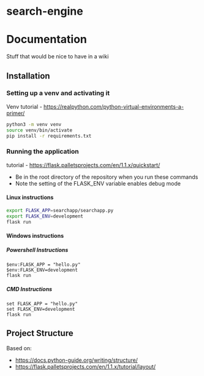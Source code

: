 # search-engine


# Documentation
Stuff that would be nice to have in a wiki

## Installation 

### Setting up a venv and activating it

Venv tutorial - https://realpython.com/python-virtual-environments-a-primer/

```bash
python3 -m venv venv
source venv/bin/activate
pip install -r requirements.txt
```

### Running the application
tutorial - https://flask.palletsprojects.com/en/1.1.x/quickstart/

- Be in the root directory of the repository when you run these commands
- Note the setting of the FLASK_ENV variable enables debug mode

#### Linux instructions
```bash
export FLASK_APP=searchapp/searchapp.py
export FLASK_ENV=development
flask run
```

#### Windows instructions

##### Powershell Instructions
```
$env:FLASK_APP = "hello.py"
$env:FLASK_ENV=development
flask run
```
##### CMD Instructions
```
set FLASK_APP = "hello.py"
set FLASK_ENV=development
flask run
```

## Project Structure 
Based on: 
- https://docs.python-guide.org/writing/structure/
- https://flask.palletsprojects.com/en/1.1.x/tutorial/layout/
